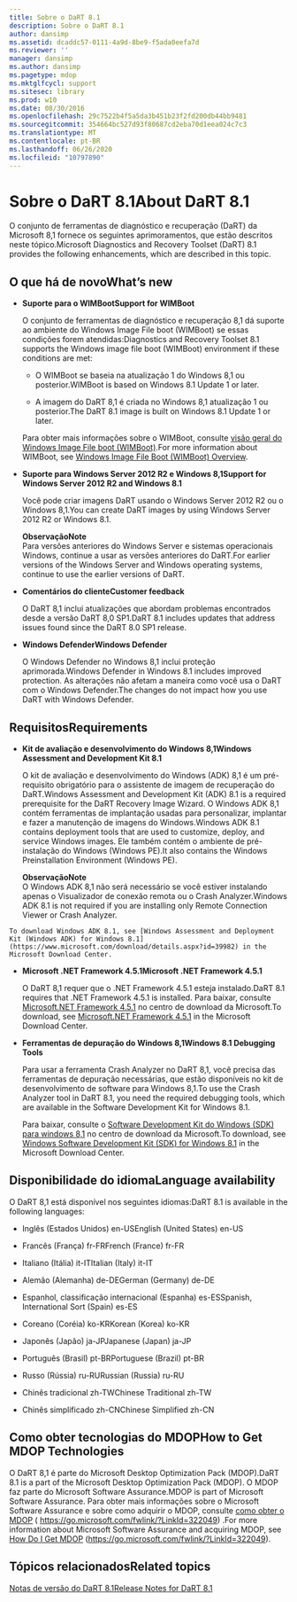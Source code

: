 ```yaml
---
title: Sobre o DaRT 8.1
description: Sobre o DaRT 8.1
author: dansimp
ms.assetid: dcaddc57-0111-4a9d-8be9-f5ada0eefa7d
ms.reviewer: ''
manager: dansimp
ms.author: dansimp
ms.pagetype: mdop
ms.mktglfcycl: support
ms.sitesec: library
ms.prod: w10
ms.date: 08/30/2016
ms.openlocfilehash: 29c7522b4f5a5da3b451b23f2fd200db44bb9481
ms.sourcegitcommit: 354664bc527d93f80687cd2eba70d1eea024c7c3
ms.translationtype: MT
ms.contentlocale: pt-BR
ms.lasthandoff: 06/26/2020
ms.locfileid: "10797890"
---
```

# <span data-ttu-id="407a5-103">Sobre o DaRT 8.1</span><span class="sxs-lookup"><span data-stu-id="407a5-103">About DaRT 8.1</span></span>


<span data-ttu-id="407a5-104">O conjunto de ferramentas de diagnóstico e recuperação (DaRT) da Microsoft 8,1 fornece os seguintes aprimoramentos, que estão descritos neste tópico.</span><span class="sxs-lookup"><span data-stu-id="407a5-104">Microsoft Diagnostics and Recovery Toolset (DaRT) 8.1 provides the following enhancements, which are described in this topic.</span></span>

## <a href="" id="what-s-new"></a><span data-ttu-id="407a5-105">O que há de novo</span><span class="sxs-lookup"><span data-stu-id="407a5-105">What’s new</span></span>


-   **<span data-ttu-id="407a5-106">Suporte para o WIMBoot</span><span class="sxs-lookup"><span data-stu-id="407a5-106">Support for WIMBoot</span></span>**

    <span data-ttu-id="407a5-107">O conjunto de ferramentas de diagnóstico e recuperação 8,1 dá suporte ao ambiente do Windows Image File boot (WIMBoot) se essas condições forem atendidas:</span><span class="sxs-lookup"><span data-stu-id="407a5-107">Diagnostics and Recovery Toolset 8.1 supports the Windows image file boot (WIMBoot) environment if these conditions are met:</span></span>

    -   <span data-ttu-id="407a5-108">O WIMBoot se baseia na atualização 1 do Windows 8,1 ou posterior.</span><span class="sxs-lookup"><span data-stu-id="407a5-108">WIMBoot is based on Windows 8.1 Update 1 or later.</span></span>

    -   <span data-ttu-id="407a5-109">A imagem do DaRT 8,1 é criada no Windows 8,1 atualização 1 ou posterior.</span><span class="sxs-lookup"><span data-stu-id="407a5-109">The DaRT 8.1 image is built on Windows 8.1 Update 1 or later.</span></span>

    <span data-ttu-id="407a5-110">Para obter mais informações sobre o WIMBoot, consulte [visão geral do Windows Image File boot (WIMBoot)](https://go.microsoft.com/fwlink/?LinkId=517536).</span><span class="sxs-lookup"><span data-stu-id="407a5-110">For more information about WIMBoot, see [Windows Image File Boot (WIMBoot) Overview](https://go.microsoft.com/fwlink/?LinkId=517536).</span></span>

-   **<span data-ttu-id="407a5-111">Suporte para Windows Server 2012 R2 e Windows 8,1</span><span class="sxs-lookup"><span data-stu-id="407a5-111">Support for Windows Server 2012 R2 and Windows 8.1</span></span>**

    <span data-ttu-id="407a5-112">Você pode criar imagens DaRT usando o Windows Server 2012 R2 ou o Windows 8,1.</span><span class="sxs-lookup"><span data-stu-id="407a5-112">You can create DaRT images by using Windows Server 2012 R2 or Windows 8.1.</span></span>

    **<span data-ttu-id="407a5-113">Observação</span><span class="sxs-lookup"><span data-stu-id="407a5-113">Note</span></span>**  
    <span data-ttu-id="407a5-114">Para versões anteriores do Windows Server e sistemas operacionais Windows, continue a usar as versões anteriores do DaRT.</span><span class="sxs-lookup"><span data-stu-id="407a5-114">For earlier versions of the Windows Server and Windows operating systems, continue to use the earlier versions of DaRT.</span></span>



-   **<span data-ttu-id="407a5-115">Comentários do cliente</span><span class="sxs-lookup"><span data-stu-id="407a5-115">Customer feedback</span></span>**

    <span data-ttu-id="407a5-116">O DaRT 8,1 inclui atualizações que abordam problemas encontrados desde a versão DaRT 8,0 SP1.</span><span class="sxs-lookup"><span data-stu-id="407a5-116">DaRT 8.1 includes updates that address issues found since the DaRT 8.0 SP1 release.</span></span>

-   **<span data-ttu-id="407a5-117">Windows Defender</span><span class="sxs-lookup"><span data-stu-id="407a5-117">Windows Defender</span></span>**

    <span data-ttu-id="407a5-118">O Windows Defender no Windows 8,1 inclui proteção aprimorada.</span><span class="sxs-lookup"><span data-stu-id="407a5-118">Windows Defender in Windows 8.1 includes improved protection.</span></span> <span data-ttu-id="407a5-119">As alterações não afetam a maneira como você usa o DaRT com o Windows Defender.</span><span class="sxs-lookup"><span data-stu-id="407a5-119">The changes do not impact how you use DaRT with Windows Defender.</span></span>

## <span data-ttu-id="407a5-120">Requisitos</span><span class="sxs-lookup"><span data-stu-id="407a5-120">Requirements</span></span>


-   **<span data-ttu-id="407a5-121">Kit de avaliação e desenvolvimento do Windows 8,1</span><span class="sxs-lookup"><span data-stu-id="407a5-121">Windows Assessment and Development Kit 8.1</span></span>**

    <span data-ttu-id="407a5-122">O kit de avaliação e desenvolvimento do Windows (ADK) 8,1 é um pré-requisito obrigatório para o assistente de imagem de recuperação do DaRT.</span><span class="sxs-lookup"><span data-stu-id="407a5-122">Windows Assessment and Development Kit (ADK) 8.1 is a required prerequisite for the DaRT Recovery Image Wizard.</span></span> <span data-ttu-id="407a5-123">O Windows ADK 8,1 contém ferramentas de implantação usadas para personalizar, implantar e fazer a manutenção de imagens do Windows.</span><span class="sxs-lookup"><span data-stu-id="407a5-123">Windows ADK 8.1 contains deployment tools that are used to customize, deploy, and service Windows images.</span></span> <span data-ttu-id="407a5-124">Ele também contém o ambiente de pré-instalação do Windows (Windows PE).</span><span class="sxs-lookup"><span data-stu-id="407a5-124">It also contains the Windows Preinstallation Environment (Windows PE).</span></span>

    **<span data-ttu-id="407a5-125">Observação</span><span class="sxs-lookup"><span data-stu-id="407a5-125">Note</span></span>**  
    <span data-ttu-id="407a5-126">O Windows ADK 8,1 não será necessário se você estiver instalando apenas o Visualizador de conexão remota ou o Crash Analyzer.</span><span class="sxs-lookup"><span data-stu-id="407a5-126">Windows ADK 8.1 is not required if you are installing only Remote Connection Viewer or Crash Analyzer.</span></span>



~~~
To download Windows ADK 8.1, see [Windows Assessment and Deployment Kit (Windows ADK) for Windows 8.1](https://www.microsoft.com/download/details.aspx?id=39982) in the Microsoft Download Center.
~~~

-   **<span data-ttu-id="407a5-127">Microsoft .NET Framework 4.5.1</span><span class="sxs-lookup"><span data-stu-id="407a5-127">Microsoft .NET Framework 4.5.1</span></span>**

    <span data-ttu-id="407a5-128">O DaRT 8,1 requer que o .NET Framework 4.5.1 esteja instalado.</span><span class="sxs-lookup"><span data-stu-id="407a5-128">DaRT 8.1 requires that .NET Framework 4.5.1 is installed.</span></span> <span data-ttu-id="407a5-129">Para baixar, consulte [Microsoft.NET Framework 4.5.1](https://go.microsoft.com/fwlink/?LinkId=329038) no centro de download da Microsoft.</span><span class="sxs-lookup"><span data-stu-id="407a5-129">To download, see [Microsoft.NET Framework 4.5.1](https://go.microsoft.com/fwlink/?LinkId=329038) in the Microsoft Download Center.</span></span>

-   **<span data-ttu-id="407a5-130">Ferramentas de depuração do Windows 8,1</span><span class="sxs-lookup"><span data-stu-id="407a5-130">Windows 8.1 Debugging Tools</span></span>**

    <span data-ttu-id="407a5-131">Para usar a ferramenta Crash Analyzer no DaRT 8,1, você precisa das ferramentas de depuração necessárias, que estão disponíveis no kit de desenvolvimento de software para Windows 8,1.</span><span class="sxs-lookup"><span data-stu-id="407a5-131">To use the Crash Analyzer tool in DaRT 8.1, you need the required debugging tools, which are available in the Software Development Kit for Windows 8.1.</span></span>

    <span data-ttu-id="407a5-132">Para baixar, consulte o [Software Development Kit do Windows (SDK) para windows 8,1](https://msdn.microsoft.com/library/windows/desktop/bg162891.aspx) no centro de download da Microsoft.</span><span class="sxs-lookup"><span data-stu-id="407a5-132">To download, see [Windows Software Development Kit (SDK) for Windows 8.1](https://msdn.microsoft.com/library/windows/desktop/bg162891.aspx) in the Microsoft Download Center.</span></span>

## <span data-ttu-id="407a5-133">Disponibilidade do idioma</span><span class="sxs-lookup"><span data-stu-id="407a5-133">Language availability</span></span>


<span data-ttu-id="407a5-134">O DaRT 8,1 está disponível nos seguintes idiomas:</span><span class="sxs-lookup"><span data-stu-id="407a5-134">DaRT 8.1 is available in the following languages:</span></span>

-   <span data-ttu-id="407a5-135">Inglês (Estados Unidos) en-US</span><span class="sxs-lookup"><span data-stu-id="407a5-135">English (United States) en-US</span></span>

-   <span data-ttu-id="407a5-136">Francês (França) fr-FR</span><span class="sxs-lookup"><span data-stu-id="407a5-136">French (France) fr-FR</span></span>

-   <span data-ttu-id="407a5-137">Italiano (Itália) it-IT</span><span class="sxs-lookup"><span data-stu-id="407a5-137">Italian (Italy) it-IT</span></span>

-   <span data-ttu-id="407a5-138">Alemão (Alemanha) de-DE</span><span class="sxs-lookup"><span data-stu-id="407a5-138">German (Germany) de-DE</span></span>

-   <span data-ttu-id="407a5-139">Espanhol, classificação internacional (Espanha) es-ES</span><span class="sxs-lookup"><span data-stu-id="407a5-139">Spanish, International Sort (Spain) es-ES</span></span>

-   <span data-ttu-id="407a5-140">Coreano (Coréia) ko-KR</span><span class="sxs-lookup"><span data-stu-id="407a5-140">Korean (Korea) ko-KR</span></span>

-   <span data-ttu-id="407a5-141">Japonês (Japão) ja-JP</span><span class="sxs-lookup"><span data-stu-id="407a5-141">Japanese (Japan) ja-JP</span></span>

-   <span data-ttu-id="407a5-142">Português (Brasil) pt-BR</span><span class="sxs-lookup"><span data-stu-id="407a5-142">Portuguese (Brazil) pt-BR</span></span>

-   <span data-ttu-id="407a5-143">Russo (Rússia) ru-RU</span><span class="sxs-lookup"><span data-stu-id="407a5-143">Russian (Russia) ru-RU</span></span>

-   <span data-ttu-id="407a5-144">Chinês tradicional zh-TW</span><span class="sxs-lookup"><span data-stu-id="407a5-144">Chinese Traditional zh-TW</span></span>

-   <span data-ttu-id="407a5-145">Chinês simplificado zh-CN</span><span class="sxs-lookup"><span data-stu-id="407a5-145">Chinese Simplified zh-CN</span></span>

## <span data-ttu-id="407a5-146">Como obter tecnologias do MDOP</span><span class="sxs-lookup"><span data-stu-id="407a5-146">How to Get MDOP Technologies</span></span>


<span data-ttu-id="407a5-147">O DaRT 8,1 é parte do Microsoft Desktop Optimization Pack (MDOP).</span><span class="sxs-lookup"><span data-stu-id="407a5-147">DaRT 8.1 is a part of the Microsoft Desktop Optimization Pack (MDOP).</span></span> <span data-ttu-id="407a5-148">O MDOP faz parte do Microsoft Software Assurance.</span><span class="sxs-lookup"><span data-stu-id="407a5-148">MDOP is part of Microsoft Software Assurance.</span></span> <span data-ttu-id="407a5-149">Para obter mais informações sobre o Microsoft Software Assurance e sobre como adquirir o MDOP, consulte [como obter o MDOP](https://go.microsoft.com/fwlink/?LinkId=322049) ( https://go.microsoft.com/fwlink/?LinkId=322049) .</span><span class="sxs-lookup"><span data-stu-id="407a5-149">For more information about Microsoft Software Assurance and acquiring MDOP, see [How Do I Get MDOP](https://go.microsoft.com/fwlink/?LinkId=322049) (https://go.microsoft.com/fwlink/?LinkId=322049).</span></span>

## <span data-ttu-id="407a5-150">Tópicos relacionados</span><span class="sxs-lookup"><span data-stu-id="407a5-150">Related topics</span></span>


[<span data-ttu-id="407a5-151">Notas de versão do DaRT 8.1</span><span class="sxs-lookup"><span data-stu-id="407a5-151">Release Notes for DaRT 8.1</span></span>](release-notes-for-dart-81.md)









